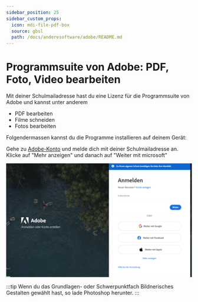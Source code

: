 ```yaml
---
sidebar_position: 25
sidebar_custom_props:
  icon: mdi-file-pdf-box
  source: gbsl
  path: /docs/anderesoftware/adobe/README.md
---
```


# Programmsuite von Adobe: PDF, Foto, Video bearbeiten

Mit deiner Schulmailadresse hast du eine Lizenz für die Programmsuite von Adobe und kannst unter anderem
- PDF bearbeiten
- Filme schneiden
- Fotos bearbeiten

Folgendermassen kannst du die Programme installieren auf deinem Gerät:

Gehe zu [Adobe-Konto](https://account.adobe.com/) und melde dich mit deiner Schulmailadresse an. Klicke auf "Mehr anzeigen" und danach auf "Weiter mit microsoft"

![--width=80%](./AdobeKonto.png)

:::tip
Wenn du das Grundlagen- oder Schwerpunktfach Bildnerisches Gestalten gewählt hast, so lade Photoshop herunter.
:::
